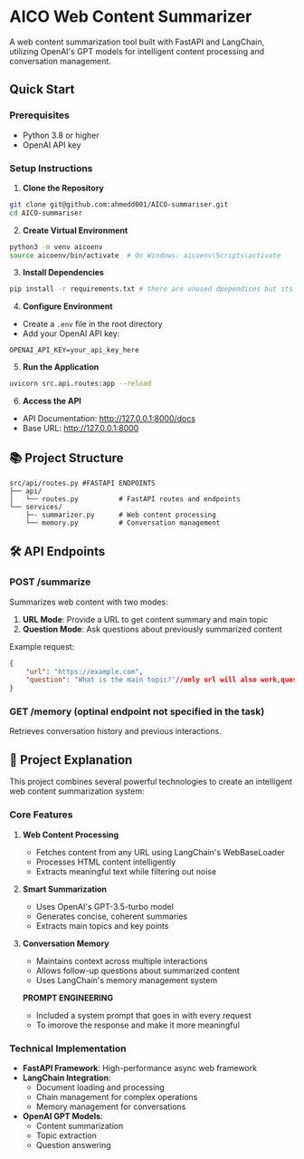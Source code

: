 # AICO Web Content Summarizer

A  web content summarization tool built with FastAPI and LangChain, utilizing OpenAI's GPT models for intelligent content processing and conversation management.

##  Quick Start

### Prerequisites
- Python 3.8 or higher
- OpenAI API key

### Setup Instructions

1. **Clone the Repository**
```bash
git clone git@github.com:ahmedd001/AICO-summariser.git
cd AICO-summariser
```

2. **Create Virtual Environment**
```bash
python3 -m venv aicoenv
source aicoenv/bin/activate  # On Windows: aicoenv\Scripts\activate
```

3. **Install Dependencies**
```bash
pip install -r requirements.txt # there are unused dpependices but its better to get them
```

4. **Configure Environment**
- Create a `.env` file in the root directory
- Add your OpenAI API key:
```
OPENAI_API_KEY=your_api_key_here
```

5. **Run the Application**
```bash
uvicorn src.api.routes:app --reload
```

6. **Access the API**
- API Documentation: http://127.0.0.1:8000/docs
- Base URL: http://127.0.0.1:8000

## 📚 Project Structure

```
src/api/routes.py #FASTAPI ENDPOINTS
├── api/
│   └── routes.py          # FastAPI routes and endpoints
└── services/
    ├─- summarizer.py      # Web content processing
    └── memory.py          # Conversation management
```

## 🛠 API Endpoints

### POST /summarize
Summarizes web content with two modes:
1. **URL Mode**: Provide a URL to get content summary and main topic
2. **Question Mode**: Ask questions about previously summarized content

Example request:
```json
{
    "url": "https://example.com",
    "question": "What is the main topic?"//only url will also work,question is optional but useful
}
```

### GET /memory    (optinal endpoint not specified in the task)                    
Retrieves conversation history and previous interactions.   

## 🧠 Project Explanation

This project combines several powerful technologies to create an intelligent web content summarization system:

### Core Features

1. **Web Content Processing**
   - Fetches content from any URL using LangChain's WebBaseLoader
   - Processes HTML content intelligently
   - Extracts meaningful text while filtering out noise

2. **Smart Summarization**
   - Uses OpenAI's GPT-3.5-turbo model
   - Generates concise, coherent summaries
   - Extracts main topics and key points

3. **Conversation Memory**
   - Maintains context across multiple interactions
   - Allows follow-up questions about summarized content
   - Uses LangChain's memory management system

   **PROMPT ENGINEERING**
   - Included a system prompt that goes in with every request
   - To imorove the response and make it more meaningful

### Technical Implementation

- **FastAPI Framework**: High-performance async web framework
- **LangChain Integration**: 
  - Document loading and processing
  - Chain management for complex operations
  - Memory management for conversations
- **OpenAI GPT Models**: 
  - Content summarization
  - Topic extraction
  - Question answering




